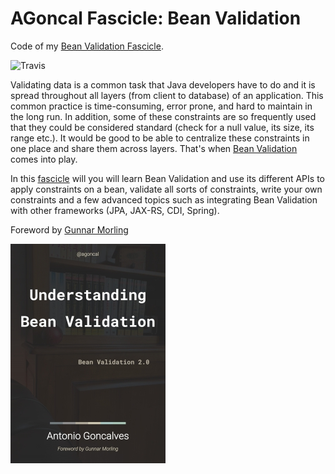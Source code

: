 # AGoncal Fascicle: Bean Validation

Code of my [Bean Validation Fascicle](https://www.amazon.com/Understanding-Bean-Validation-2-0-fascicle-ebook/dp/B07B2KJ41R).

![Travis](https://travis-ci.org/agoncal/agoncal-fascicle-bean-validation.svg?branch=2.0)

Validating data is a common task that Java developers have to do and it is spread throughout all layers (from client to database) of an application.
This common practice is time-consuming, error prone, and hard to maintain in the long run.
In addition, some of these constraints are so frequently used that they could be considered standard (check for a null value, its size, its range etc.).
It would be good to be able to centralize these constraints in one place and share them across layers.
That's when [Bean Validation](https://beanvalidation.org) comes into play.

In this [fascicle](https://www.amazon.com/Understanding-Bean-Validation-2-0-fascicle-ebook/dp/B07B2KJ41R) will you will learn Bean Validation and use its different APIs to apply constraints on a bean, validate all sorts of constraints, write your own constraints and a few advanced topics such as integrating Bean Validation with other frameworks (JPA, JAX-RS, CDI, Spring).

Foreword by [Gunnar Morling](https://twitter.com/gunnarmorling)

![Bean Validation Fascicle](https://raw.githubusercontent.com/agoncal/agoncal-fascicle-bean-validation/master/cover.jpg)
